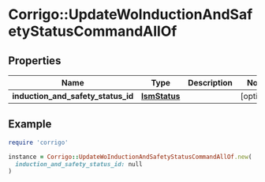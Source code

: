 # Corrigo::UpdateWoInductionAndSafetyStatusCommandAllOf

## Properties

| Name | Type | Description | Notes |
| ---- | ---- | ----------- | ----- |
| **induction_and_safety_status_id** | [**IsmStatus**](IsmStatus.md) |  | [optional] |

## Example

```ruby
require 'corrigo'

instance = Corrigo::UpdateWoInductionAndSafetyStatusCommandAllOf.new(
  induction_and_safety_status_id: null
)
```

